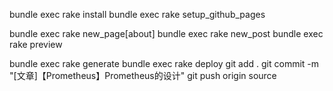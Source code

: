 bundle exec rake install
bundle exec rake setup_github_pages

bundle exec rake new_page[about]
bundle exec rake new_post
bundle exec rake preview

bundle exec rake generate
bundle exec rake deploy
git add .
git commit -m "[文章]【Prometheus】Prometheus的设计"
git push origin source
